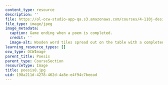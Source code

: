 ```yaml
---
content_type: resource
description: ''
file: https://ol-ocw-studio-app-qa.s3.amazonaws.com/courses/4-110j-design-across-scales-disciplines-and-problem-contexts-spring-2013/198a211d4278462d4a8ee4f94c7beead_poesis8.jpg
file_type: image/jpeg
image_metadata:
  caption: Game ending when a poem is completed.
  credit: ''
  image-alt: Wooden word tiles spread out on the table with a completed poem.
learning_resource_types: []
ocw_type: OCWImage
parent_title: Poesis
parent_type: CourseSection
resourcetype: Image
title: poesis8.jpg
uid: 198a211d-4278-462d-4a8e-e4f94c7beead
---
```

